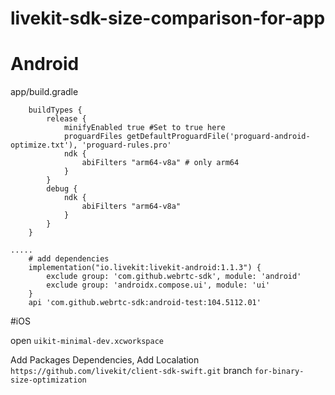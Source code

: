 # livekit-sdk-size-comparison-for-app


# Android

app/build.gradle

```
    buildTypes {
        release {
            minifyEnabled true #Set to true here
            proguardFiles getDefaultProguardFile('proguard-android-optimize.txt'), 'proguard-rules.pro'
            ndk {
                abiFilters "arm64-v8a" # only arm64
            }
        }
        debug {
            ndk {
                abiFilters "arm64-v8a"
            }
        }
    }
    
.....
    # add dependencies
    implementation("io.livekit:livekit-android:1.1.3") {
        exclude group: 'com.github.webrtc-sdk', module: 'android'
        exclude group: 'androidx.compose.ui', module: 'ui'
    }
    api 'com.github.webrtc-sdk:android-test:104.5112.01'
```

#iOS

open `uikit-minimal-dev.xcworkspace`

Add Packages Dependencies, Add Localation `https://github.com/livekit/client-sdk-swift.git` branch `for-binary-size-optimization`


